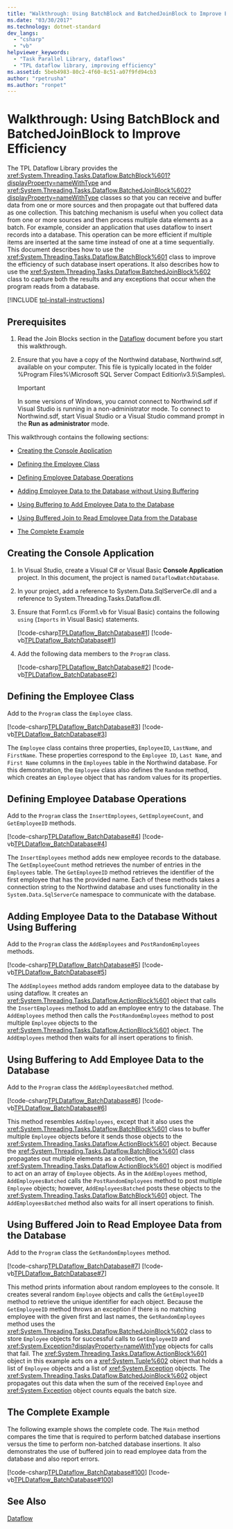 ```yaml
---
title: "Walkthrough: Using BatchBlock and BatchedJoinBlock to Improve Efficiency"
ms.date: "03/30/2017"
ms.technology: dotnet-standard
dev_langs: 
  - "csharp"
  - "vb"
helpviewer_keywords: 
  - "Task Parallel Library, dataflows"
  - "TPL dataflow library, improving efficiency"
ms.assetid: 5beb4983-80c2-4f60-8c51-a07f9fd94cb3
author: "rpetrusha"
ms.author: "ronpet"
---
```

# Walkthrough: Using BatchBlock and BatchedJoinBlock to Improve Efficiency
The TPL Dataflow Library provides the <xref:System.Threading.Tasks.Dataflow.BatchBlock%601?displayProperty=nameWithType> and <xref:System.Threading.Tasks.Dataflow.BatchedJoinBlock%602?displayProperty=nameWithType> classes so that you can receive and buffer data from one or more sources and then propagate out that buffered data as one collection. This batching mechanism is useful when you collect data from one or more sources and then process multiple data elements as a batch. For example, consider an application that uses dataflow to insert records into a database. This operation can be more efficient if multiple items are inserted at the same time instead of one at a time sequentially. This document describes how to use the <xref:System.Threading.Tasks.Dataflow.BatchBlock%601> class to improve the efficiency of such database insert operations. It also describes how to use the <xref:System.Threading.Tasks.Dataflow.BatchedJoinBlock%602> class to capture both the results and any exceptions that occur when the program reads from a database.

[!INCLUDE [tpl-install-instructions](../../../includes/tpl-install-instructions.md)]

## Prerequisites  
  
1. Read the Join Blocks section in the [Dataflow](../../../docs/standard/parallel-programming/dataflow-task-parallel-library.md) document before you start this walkthrough.  
  
2. Ensure that you have a copy of the Northwind database, Northwind.sdf, available on your computer. This file is typically located in the folder %Program Files%\Microsoft SQL Server Compact Edition\v3.5\Samples\\.  
  
   > [!IMPORTANT]
   >  In some versions of Windows, you cannot connect to Northwind.sdf if Visual Studio is running in a non-administrator mode. To connect to Northwind.sdf, start Visual Studio or a Visual Studio command prompt in the **Run as administrator** mode.  
  
 This walkthrough contains the following sections:  
  
- [Creating the Console Application](#creating)  
  
- [Defining the Employee Class](#employeeClass)  
  
- [Defining Employee Database Operations](#operations)  
  
- [Adding Employee Data to the Database without Using Buffering](#nonBuffering)  
  
- [Using Buffering to Add Employee Data to the Database](#buffering)  
  
- [Using Buffered Join to Read Employee Data from the Database](#bufferedJoin)  
  
- [The Complete Example](#complete)  
  
<a name="creating"></a>   
## Creating the Console Application  
  
<a name="consoleApp"></a>   
1. In Visual Studio, create a Visual C# or Visual Basic **Console Application** project. In this document, the project is named `DataflowBatchDatabase`.  
  
2. In your project, add a reference to System.Data.SqlServerCe.dll and a reference to System.Threading.Tasks.Dataflow.dll.  
  
3. Ensure that Form1.cs (Form1.vb for Visual Basic) contains the following `using` (`Imports` in Visual Basic) statements.  
  
    [!code-csharp[TPLDataflow_BatchDatabase#1](../../../samples/snippets/csharp/VS_Snippets_Misc/tpldataflow_batchdatabase/cs/dataflowbatchdatabase.cs#1)]
    [!code-vb[TPLDataflow_BatchDatabase#1](../../../samples/snippets/visualbasic/VS_Snippets_Misc/tpldataflow_batchdatabase/vb/dataflowbatchdatabase.vb#1)]  
  
4. Add the following data members to the `Program` class.  
  
    [!code-csharp[TPLDataflow_BatchDatabase#2](../../../samples/snippets/csharp/VS_Snippets_Misc/tpldataflow_batchdatabase/cs/dataflowbatchdatabase.cs#2)]
    [!code-vb[TPLDataflow_BatchDatabase#2](../../../samples/snippets/visualbasic/VS_Snippets_Misc/tpldataflow_batchdatabase/vb/dataflowbatchdatabase.vb#2)]  
  
<a name="employeeClass"></a>   
## Defining the Employee Class  
 Add to the `Program` class the `Employee` class.  
  
 [!code-csharp[TPLDataflow_BatchDatabase#3](../../../samples/snippets/csharp/VS_Snippets_Misc/tpldataflow_batchdatabase/cs/dataflowbatchdatabase.cs#3)]
 [!code-vb[TPLDataflow_BatchDatabase#3](../../../samples/snippets/visualbasic/VS_Snippets_Misc/tpldataflow_batchdatabase/vb/dataflowbatchdatabase.vb#3)]  
  
 The `Employee` class contains three properties, `EmployeeID`, `LastName`, and `FirstName`. These properties correspond to the `Employee ID`, `Last Name`, and `First Name` columns in the `Employees` table in the Northwind database. For this demonstration, the `Employee` class also defines the `Random` method, which creates an `Employee` object that has random values for its properties.  
  
<a name="operations"></a>   
## Defining Employee Database Operations  
 Add to the `Program` class the `InsertEmployees`, `GetEmployeeCount`, and `GetEmployeeID` methods.  
  
 [!code-csharp[TPLDataflow_BatchDatabase#4](../../../samples/snippets/csharp/VS_Snippets_Misc/tpldataflow_batchdatabase/cs/dataflowbatchdatabase.cs#4)]
 [!code-vb[TPLDataflow_BatchDatabase#4](../../../samples/snippets/visualbasic/VS_Snippets_Misc/tpldataflow_batchdatabase/vb/dataflowbatchdatabase.vb#4)]  
  
 The `InsertEmployees` method adds new employee records to the database. The `GetEmployeeCount` method retrieves the number of entries in the `Employees` table. The `GetEmployeeID` method retrieves the identifier of the first employee that has the provided name. Each of these methods takes a connection string to the Northwind database and uses functionality in the `System.Data.SqlServerCe` namespace to communicate with the database.  
  
<a name="nonBuffering"></a>   
## Adding Employee Data to the Database Without Using Buffering  
 Add to the `Program` class the `AddEmployees` and `PostRandomEmployees` methods.  
  
 [!code-csharp[TPLDataflow_BatchDatabase#5](../../../samples/snippets/csharp/VS_Snippets_Misc/tpldataflow_batchdatabase/cs/dataflowbatchdatabase.cs#5)]
 [!code-vb[TPLDataflow_BatchDatabase#5](../../../samples/snippets/visualbasic/VS_Snippets_Misc/tpldataflow_batchdatabase/vb/dataflowbatchdatabase.vb#5)]  
  
 The `AddEmployees` method adds random employee data to the database by using dataflow. It creates an <xref:System.Threading.Tasks.Dataflow.ActionBlock%601> object that calls the `InsertEmployees` method to add an employee entry to the database. The `AddEmployees` method then calls the `PostRandomEmployees` method to post multiple `Employee` objects to the <xref:System.Threading.Tasks.Dataflow.ActionBlock%601> object. The `AddEmployees` method then waits for all insert operations to finish.  
  
<a name="buffering"></a>   
## Using Buffering to Add Employee Data to the Database  
 Add to the `Program` class the `AddEmployeesBatched` method.  
  
 [!code-csharp[TPLDataflow_BatchDatabase#6](../../../samples/snippets/csharp/VS_Snippets_Misc/tpldataflow_batchdatabase/cs/dataflowbatchdatabase.cs#6)]
 [!code-vb[TPLDataflow_BatchDatabase#6](../../../samples/snippets/visualbasic/VS_Snippets_Misc/tpldataflow_batchdatabase/vb/dataflowbatchdatabase.vb#6)]  
  
 This method resembles `AddEmployees`, except that it also uses the <xref:System.Threading.Tasks.Dataflow.BatchBlock%601> class to buffer multiple `Employee` objects before it sends those objects to the <xref:System.Threading.Tasks.Dataflow.ActionBlock%601> object. Because the <xref:System.Threading.Tasks.Dataflow.BatchBlock%601> class propagates out multiple elements as a collection, the <xref:System.Threading.Tasks.Dataflow.ActionBlock%601> object is modified to act on an array of `Employee` objects. As in the `AddEmployees` method, `AddEmployeesBatched` calls the `PostRandomEmployees` method to post multiple `Employee` objects; however, `AddEmployeesBatched` posts these objects to the <xref:System.Threading.Tasks.Dataflow.BatchBlock%601> object. The `AddEmployeesBatched`  method also waits for all insert operations to finish.  
  
<a name="bufferedJoin"></a>   
## Using Buffered Join to Read Employee Data from the Database  
 Add to the `Program` class the `GetRandomEmployees` method.  
  
 [!code-csharp[TPLDataflow_BatchDatabase#7](../../../samples/snippets/csharp/VS_Snippets_Misc/tpldataflow_batchdatabase/cs/dataflowbatchdatabase.cs#7)]
 [!code-vb[TPLDataflow_BatchDatabase#7](../../../samples/snippets/visualbasic/VS_Snippets_Misc/tpldataflow_batchdatabase/vb/dataflowbatchdatabase.vb#7)]  
  
 This method prints information about random employees to the console. It creates several random `Employee` objects and calls the `GetEmployeeID` method to retrieve the unique identifier for each object. Because the `GetEmployeeID` method throws an exception if there is no matching employee with the given first and last names, the `GetRandomEmployees` method uses the <xref:System.Threading.Tasks.Dataflow.BatchedJoinBlock%602> class to store `Employee` objects for successful calls to `GetEmployeeID` and <xref:System.Exception?displayProperty=nameWithType> objects for calls that fail. The <xref:System.Threading.Tasks.Dataflow.ActionBlock%601> object in this example acts on a <xref:System.Tuple%602> object that holds a list of `Employee` objects and a list of <xref:System.Exception> objects. The <xref:System.Threading.Tasks.Dataflow.BatchedJoinBlock%602> object propagates out this data when the sum of the received `Employee` and <xref:System.Exception> object counts equals the batch size.  
  
<a name="complete"></a>   
## The Complete Example  
 The following example shows the complete code. The `Main` method compares the time that is required to perform batched database insertions versus the time to perform non-batched database insertions. It also demonstrates the use of buffered join to read employee data from the database and also report errors.  
  
 [!code-csharp[TPLDataflow_BatchDatabase#100](../../../samples/snippets/csharp/VS_Snippets_Misc/tpldataflow_batchdatabase/cs/dataflowbatchdatabase.cs#100)]
 [!code-vb[TPLDataflow_BatchDatabase#100](../../../samples/snippets/visualbasic/VS_Snippets_Misc/tpldataflow_batchdatabase/vb/dataflowbatchdatabase.vb#100)]  
  
## See Also  
 [Dataflow](../../../docs/standard/parallel-programming/dataflow-task-parallel-library.md)
